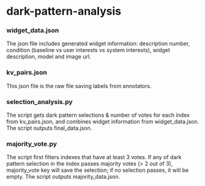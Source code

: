 # dark-pattern-analysis

### widget_data.json
The json file includes generated widget information: description number, condition (baseline vs user interests vs system interests), widget description, model and image url.

### kv_pairs.json
This json file is the raw file saving labels from annotators.

### selection_analysis.py
The script gets dark pattern selections & number of votes for each index from kv_pairs.json, and combines widget information from widget_data.json. The script outputs final_data.json.

### majority_vote.py
The script first filters indexes that have at least 3 votes. If any of dark pattern selection in the index passes majority votes (> 2 out of 3), majority_vote key will save the selection; if no selection passes, it will be empty. The script outputs majority_data.json.

